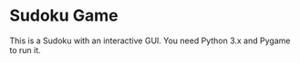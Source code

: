 # Sudoku Game

This is a Sudoku with an interactive GUI. You need Python 3.x and Pygame to run it. 

